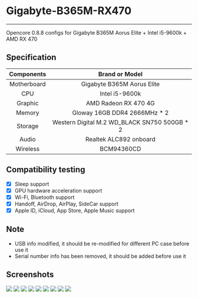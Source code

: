 # Gigabyte-B365M-RX470
---

Opencore 0.8.8 configs for Gigabyte B365M Aorus Elite + Intel i5-9600k + AMD RX 470

## Specification

|   Components    |    Brand or Model                               |
| :-------------: | :---------------------------------------------: |
|   Motherboard   |    Gigabyte B365M Aorus Elite                   |
|   CPU           |    Intel i5-9600k                               |
|   Graphic       |    AMD Radeon RX 470 4G                         |
|   Memory        |    Gloway 16GB DDR4 2666MHz * 2                 |
|   Storage       |    Western Digital M.2 WD_BLACK SN750 500GB * 2 |
|   Audio         |    Realtek ALC892 onboard                       |
|   Wireless      |    BCM94360CD                                   |

## Compatibility testing

- [x] Sleep support
- [x] GPU hardware acceleration support
- [x] Wi-Fi, Bluetooth support
- [x] Handoff, AirDrop, AirPlay, SideCar support
- [x] Apple ID, iCloud, App Store, Apple Music support

## Note

- USB info modified, it should be re-modified for different PC case before use it
- Serial number info has been removed, it should be added before use it

## Screenshots

![](https://raw.githubusercontent.com/Shy07/gigabyte-b365m-rx470/master/screenshots/snap04.png)
![](https://raw.githubusercontent.com/Shy07/gigabyte-b365m-rx470/master/screenshots/snap03.png)
![](https://raw.githubusercontent.com/Shy07/gigabyte-b365m-rx470/master/screenshots/snap01.png)
![](https://raw.githubusercontent.com/Shy07/gigabyte-b365m-rx470/master/screenshots/snap02.png)
![](https://raw.githubusercontent.com/Shy07/gigabyte-b365m-rx470/master/screenshots/snap05.png)
![](https://raw.githubusercontent.com/Shy07/gigabyte-b365m-rx470/master/screenshots/snap09.png)
![](https://raw.githubusercontent.com/Shy07/gigabyte-b365m-rx470/master/screenshots/snap06.png)
![](https://raw.githubusercontent.com/Shy07/gigabyte-b365m-rx470/master/screenshots/snap07.png)
![](https://raw.githubusercontent.com/Shy07/gigabyte-b365m-rx470/master/screenshots/snap08.png)

